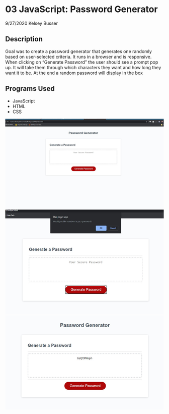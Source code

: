 # 03 JavaScript: Password Generator
9/27/2020
Kelsey Busser

## Description

Goal was to create a password generator that generates one randomly based on user-selected criteria. 
It runs in a browser and is responsive. When clicking on “Generate Password” the user should see a prompt pop up. 
It will take them through which characters they want and how long they want it to be. 
At the end a random password will display in the box

## Programs Used
* JavaScript
* HTML
* CSS

![First Screenshot](/Images/PWG1.jpg)
![Second Screenshot](/Images/PWG2.jpg)
![Third Screenshot](/Images/PWG3.jpg)


